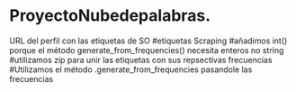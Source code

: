 # ProyectoNubedepalabras.

URL del perfil con las etiquetas de SO
#etiquetas Scraping
#añadimos int() porque el método generate_from_frequencies() necesita enteros no string
#utilizamos zip para unir las etiquetas con sus repsectivas frecuencias
#Utilizamos el método .generate_from_frequencies pasandole las frecuencias
